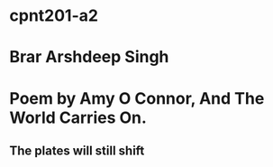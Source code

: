 # cpnt201-a2
# Brar Arshdeep Singh 
# Poem by Amy O Connor, And The World Carries On.
## The plates will still shift

